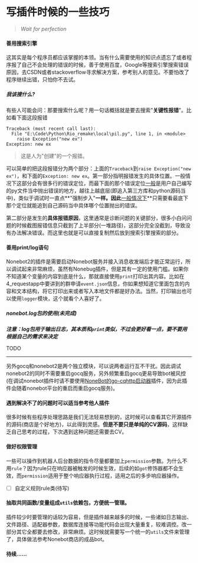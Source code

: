 # 写插件时候的一些技巧

> *Wait for perfection*

#### 善用搜索引擎

这其实是每个程序员都应该掌握的本领。当有什么需要使用的知识点遗忘了或者程序报了自己不会处理的错误的时候，善于使用百度，Google等搜索引擎搜索错误原因，去CSDN或者stackoverflow寻求解决方案，参考别人的意见。不要怕改了程序继续出错，只怕你不去试。

##### 我该搜什么?

有些人可能会问：那要搜索什么呢？用一句话概括就是要去搜索"**关键性报错**"。比如看下面这段报错

```shell
Traceback (most recent call last):
  File "E:\Code\Python\Rio_remake\local\pil.py", line 1, in <module>
    raise Exception("new ex")
Exception: new ex
```

> 这是人为"创建"的一个报错。

可以简单的把这段报错分为两个部分：上面的`Traceback`到`raise Exception("new ex")`，和下面的`Exception: new ex`。第一部分指明报错发生的具体位置。一般情况下这部分会有很多行的错误定位，而最下面的那个错误定位<u>一般</u>是用户自己编写的py文件当中抛出错误的地方，越往上越底层(即追入第三方库和python源码当中)，类似于调试时一直点**"强制步入"**一样。因此**<u>一般情况下</u>**只需要看最底下那个定位就能追到自己源码当中具体哪个位置抛出的错误。

第二部分是发生的**具体报错原因**，这里通常是诊断问题的关键部分，很多小白问问题的时候截图报错信息只截到了上半部分(一堆路径)，这部分完全没截到，导致没有办法解决错误。而这里也就是可以直接复制然后放到搜索引擎搜索的部分。

#### 善用print/log语句

Nonebot2的插件是需要启动Nonebot服务并接入消息收发端后才能正常运行，所以调试起来非常麻烦，虽然有Nonebug插件，但是其有一定的使用门槛。如果你不知道某个变量的内容到底是什么，那就直接使用`print`打印出其内容。比如在4_requestapp中要讲到的群申请`event.json`信息，你如果想知道它里面包含的内容和文本结构，将它打印出来或者写入本地文件都是好办法。当然，打印输出也可以使用`logger`模块，这个就看个人喜好了。

##### nonebot.log包的使用(未完成)

***注意：log包用于输出日志，其本质和`print`类似，不过会更好看一点，要不要用根据自己的需求来决定***

TODO

------

另外gocq和nonebot2是两个独立模块，可以说两者运行互不干扰。因此调试nonebot2的同时不需要重启gocq服务，另外频繁重启gocq更易导致bot被风控(在调试nonebot插件时请不要使用[NoneBot的go-cqhttp启动器](https://github.com/mnixry/nonebot-plugin-gocqhttp)插件，因为此插件会随着nonebot平台的重启而重启gocq服务)。

#### 遇到解决不了的问题时可以适当参考他人插件

很多时候有些程序处理思路是我们无法轻易想到的，这时候可以查看其它开源插件的源码(商店是个好地方)，以此得到灵感。**但是不要只是单纯的CV源码**，这样缺乏自己思考的过程，下次遇到这种问题还需要去CV。

#### 做好权限管理

一些可以操作到机器人后台数据的指令尽量都要加上`permission`参数。为什么不用`rule`？因为rule只在响应器被触发的时候生效，后续的如`got`修饰器都不会生效，而`permission`适用于整个响应器执行过程，适用之后的多步响应器操作。

- [ ] 自定义规则rule类(待写)

#### 抽取共同函数/变量组成`utils`依赖包，方便统一管理。

插件较少时要管理的话较为容易，但是插件越来越多的时候，一些诸如日志输出、文件路径、适配器参数，数据库连接等功能代码会出现大量重复，较难调控。改一部分其它全都要去修改，非常麻烦。这时候就需要写一个统一的`utils`文件来管理了，具体做法参考Nonebot商店的成品bot。

#### 待续......